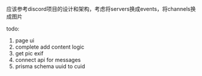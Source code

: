 应该参考discord项目的设计和架构，考虑将servers换成events，将channels换成图片

todo:
1. page ui
2. complete add content logic
3. get pic exif
4. connect api for messages
5. prisma schema uuid to cuid